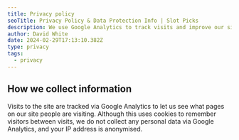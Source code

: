 ```yaml
---
title: Privacy policy
seoTitle: Privacy Policy & Data Protection Info | Slot Picks
description: We use Google Analytics to track visits and improve our site. No personal data is collected, and all IP addresses are anonymised.
author: David White
date: 2024-02-29T17:13:10.382Z
type: privacy
tags:
  - privacy
---
```

## How we collect information

Visits to the site are tracked via Google Analytics to let us see what pages on our site people are visiting. Although this uses cookies to remember visitors between visits, we do not collect any personal data via Google Analytics, and your IP address is anonymised.
